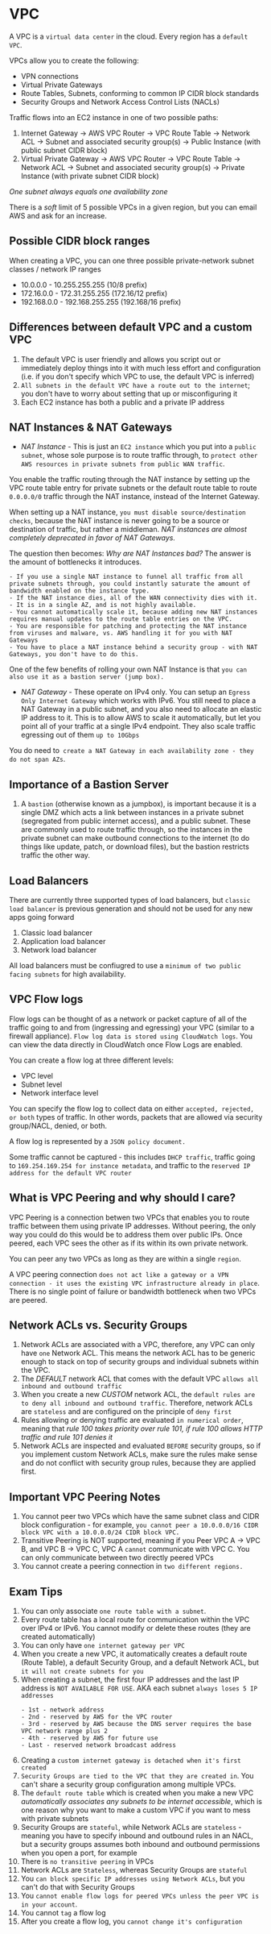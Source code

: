 # VPC

A VPC is a `virtual data center` in the cloud. Every region has a `default VPC`.

VPCs allow you to create the following:

- VPN connections
- Virtual Private Gateways
- Route Tables, Subnets, conforming to common IP CIDR block standards
- Security Groups and Network Access Control Lists (NACLs)

Traffic flows into an EC2 instance in one of two possible paths:

1. Internet Gateway -> AWS VPC Router -> VPC Route Table -> Network ACL -> Subnet and associated security group(s) -> Public Instance (with public subnet CIDR block)
2. Virtual Private Gateway -> AWS VPC Router -> VPC Route Table -> Network ACL -> Subnet and associated security group(s) -> Private Instance (with private subnet CIDR block)

*One subnet always equals one availability zone*

There is a _soft_ limit of 5 possible VPCs in a given region, but you can email AWS and ask for an increase.

## Possible CIDR block ranges

When creating a VPC, you can one three possible private-network subnet classes / network IP ranges

- 10.0.0.0 - 10.255.255.255 (10/8 prefix)
- 172.16.0.0 - 172.31.255.255 (172.16/12 prefix)
- 192.168.0.0 - 192.168.255.255 (192.168/16 prefix)

## Differences between default VPC and a custom VPC

1. The default VPC is user friendly and allows you script out or immediately deploy things into it with much less effort and configuration (i.e. if you don't specify which VPC to use, the default VPC is inferred)
2. `All subnets in the default VPC have a route out to the internet`; you don't have to worry about setting that up or misconfiguring it
3. Each EC2 instance has both a public and a private IP address

## NAT Instances & NAT Gateways

- *NAT Instance* - This is just an `EC2 instance` which you put into a `public subnet`, whose sole purpose is to route traffic through, to `protect other AWS resources in private subnets from public WAN traffic`. 

You enable the traffic routing through the NAT instance by setting up the VPC route table entry for private subnets or the default route table to route `0.0.0.0/0` traffic through the NAT instance, instead of the Internet Gateway.

When setting up a NAT instance, `you must disable source/destination checks`, because the NAT instance is never going to be a source or destination of traffic, but rather a middleman. _NAT instances are almost completely deprecated in favor of NAT Gateways._

The question then becomes: _Why are NAT Instances bad?_ The answer is the amount of bottlenecks it introduces. 

```text
- If you use a single NAT instance to funnel all traffic from all private subnets through, you could instantly saturate the amount of bandwidth enabled on the instance type.
- If the NAT instance dies, all of the WAN connectivity dies with it.
- It is in a single AZ, and is not highly available.
- You cannot automatically scale it, because adding new NAT instances requires manual updates to the route table entries on the VPC.
- You are responsible for patching and protecting the NAT instance from viruses and malware, vs. AWS handling it for you with NAT Gateways
- You have to place a NAT instance behind a security group - with NAT Gateways, you don't have to do this.
```

One of the few benefits of rolling your own NAT Instance is that `you can also use it as a bastion server (jump box).`

- *NAT Gateway* - These operate on IPv4 only. You can setup an `Egress Only Internet Gateway` which works with IPv6. You still need to place a NAT Gateway in a public subnet, and you also need to allocate an elastic IP address to it. This is to allow AWS to scale it automatically, but let you point all of your traffic at a single IPv4 endpoint. They also scale traffic egressing out of them `up to 10Gbps`

You do need to` create a NAT Gateway in each availability zone - they do not span AZs`.

## Importance of a Bastion Server

1. A `bastion` (otherwise known as a jumpbox), is important because it is a single DMZ which acts a link between instances in a private subnet (segregated from public internet access), and a public subnet. These are commonly used to route traffic through, so the instances in the private subnet can make outbound connections to the internet (to do things like update, patch, or download files), but the bastion restricts traffic the other way.


## Load Balancers

There are currently three supported types of load balancers, but `classic load balancer` is previous generation and should not be used for any new apps going forward

1. Classic load balancer
2. Application load balancer
3. Network load balancer

All load balancers must be confiugred to use a `minimum of two public facing subnets` for high availability.

## VPC Flow logs

Flow logs can be thought of as a network or packet capture of all of the traffic going to and from (ingressing and egressing) your VPC (similar to a firewall appliance). `Flow log data is stored using CloudWatch logs`. You can view the data directly in CloudWatch once Flow Logs are enabled.

You can create a flow log at three different levels:

- VPC level
- Subnet level
- Network interface level

You can specify the flow log to collect data on either `accepted, rejected, or both` types of traffic. In other words, packets that are allowed via security group/NACL, denied, or both.

A flow log is represented by a `JSON policy document.`

Some traffic cannot be captured - this includes `DHCP traffic`, traffic going to `169.254.169.254 for instance metadata`, and traffic to the r`eserved IP address for the default VPC router`

## What is VPC Peering and why should I care?

VPC Peering is a connection betwen two VPCs that enables you to route traffic between them using private IP addresses. Without peering, the only way you could do this would be to address them over public IPs. Once peered, each VPC sees the other as if its within its own private network.

You can peer any two VPCs as long as they are within a single `region`.

A VPC peering connection `does not act like a gateway or a VPN connection - it uses the existing VPC infrastructure already in place`. There is no single point of failure or bandwidth bottleneck when two VPCs are peered.

## Network ACLs vs. Security Groups

1. Network ACLs are associated with a VPC, therefore, any VPC can only have `one` Network ACL. This means the network ACL has to be generic enough to stack on top of security groups and individual subnets within the VPC.
2. The *DEFAULT* network ACL that comes with the default VPC `allows all inbound and outbound traffic`
3. When you create a new *CUSTOM* network ACL, the `default rules are to deny all inbound and outbound traffic`. Therefore, network ACLs are `stateless` and are configured on the principle of `deny first`
4. Rules allowing or denying traffic are evaluated `in numerical order`, meaning that _rule 100 takes priority over rule 101, if rule 100 allows HTTP traffic and rule 101 denies it_
5. Network ACLs are inspected and evaluated `BEFORE` security groups, so if you implement custom Network ACLs, make sure the rules make sense and do not conflict with security group rules, because they are applied first.

## Important VPC Peering Notes

1. You cannot peer two VPCs which have the same subnet class and CIDR block configuration - for example, `you cannot peer a 10.0.0.0/16 CIDR block VPC with a 10.0.0.0/24 CIDR block VPC.`
2. Transitive Peering is NOT supported, meaning if you Peer VPC A -> VPC B, and VPC B -> VPC C, VPC A `cannot` communicate with VPC C. You can only communicate between two directly peered VPCs
3. You cannot create a peering connection in `two different regions.`

## Exam Tips

1. You can only associate `one route table with a subnet`.
2. Every route table has a local route for communication within the VPC over IPv4 or IPv6. You cannot modify or delete these routes (they are created automatically)
3. You can only have `one internet gateway per VPC`
4. When you create a new VPC, it automatically creates a default route (Route Table), a default Security Group, and a default Network ACL, but `it will not create subnets for you`
5. When creating a subnet, the first four IP addresses and the last IP address is `NOT AVAILABLE FOR USE`. AKA each subnet `always loses 5 IP addresses`
    ```text
    - 1st - network address
    - 2nd - reserved by AWS for the VPC router
    - 3rd - reserved by AWS because the DNS server requires the base VPC network range plus 2
    - 4th - reserved by AWS for future use
    - Last - reserved network broadcast address
    ```
6. Creating a `custom internet gateway is detached when it's first created`
7. `Security Groups are tied to the VPC that they are created in`. You can't share a security group configuration among multiple VPCs.
8. The `default route table` which is created when you make a new VPC *automatically associates any subnets to be internet accessible*, which is one reason why you want to make a custom VPC if you want to mess with private subnets
9. Security Groups are `stateful`, while Network ACLs are `stateless` - meaning you have to specify inbound and outbound rules in an NACL, but a security groups assumes both inbound and outbound permissions when you open a port, for example
10. There is `no transitive peering` in VPCs
11. Network ACLs are `Stateless`, whereas Security Groups are `stateful`
12. You `can block specific IP addresses using Network ACLs`, but you can't do that with Security Groups
12. You `cannot enable flow logs for peered VPCs unless the peer VPC is in your account`.
13. You cannot `tag` a flow log
14. After you create a flow log, you `cannot change it's configuration`

